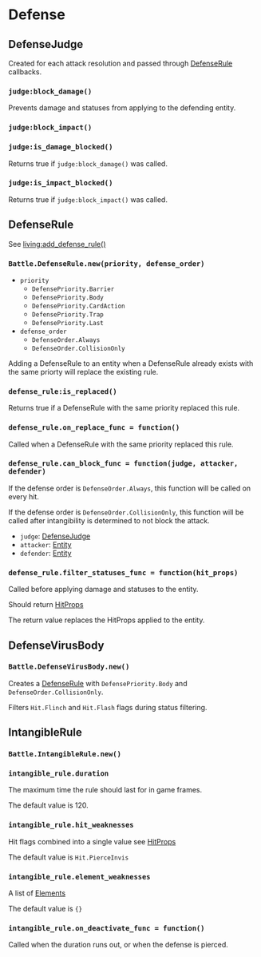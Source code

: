 # Defense

## DefenseJudge

Created for each attack resolution and passed through [DefenseRule](#defenserule) callbacks.

### `judge:block_damage()`

Prevents damage and statuses from applying to the defending entity.

### `judge:block_impact()`

### `judge:is_damage_blocked()`

Returns true if `judge:block_damage()` was called.

### `judge:is_impact_blocked()`

Returns true if `judge:block_impact()` was called.

## DefenseRule

See [living:add_defense_rule()](/docs/client/lua-api/living#livingadd_defense_ruledefense_rule)

### `Battle.DefenseRule.new(priority, defense_order)`

- `priority`
  - `DefensePriority.Barrier`
  - `DefensePriority.Body`
  - `DefensePriority.CardAction`
  - `DefensePriority.Trap`
  - `DefensePriority.Last`
- `defense_order`
  - `DefenseOrder.Always`
  - `DefenseOrder.CollisionOnly`

Adding a DefenseRule to an entity when a DefenseRule already exists with the same priorty will replace the existing rule.

### `defense_rule:is_replaced()`

Returns true if a DefenseRule with the same priority replaced this rule.

### `defense_rule.on_replace_func = function()`

Called when a DefenseRule with the same priority replaced this rule.

### `defense_rule.can_block_func = function(judge, attacker, defender)`

If the defense order is `DefenseOrder.Always`, this function will be called on every hit.

If the defense order is `DefenseOrder.CollisionOnly`, this function will be called after intangibility is determined to not block the attack.

- `judge`: [DefenseJudge](#defensejudge)
- `attacker`: [Entity](/docs/client/lua-api/entity)
- `defender`: [Entity](/docs/client/lua-api/entity)

### `defense_rule.filter_statuses_func = function(hit_props)`

Called before applying damage and statuses to the entity.

Should return [HitProps](/docs/client/lua-api/spell#hitprops)

The return value replaces the HitProps applied to the entity.

## DefenseVirusBody

### `Battle.DefenseVirusBody.new()`

Creates a [DefenseRule](#defenserule) with `DefensePriority.Body` and `DefenseOrder.CollisionOnly`.

Filters `Hit.Flinch` and `Hit.Flash` flags during status filtering.

## IntangibleRule

### `Battle.IntangibleRule.new()`

### `intangible_rule.duration`

The maximum time the rule should last for in game frames.

The default value is 120.

### `intangible_rule.hit_weaknesses`

Hit flags combined into a single value see [HitProps](/docs/client/lua-api/spell#hitprops)

The default value is `Hit.PierceInvis`

### `intangible_rule.element_weaknesses`

A list of [Elements](/docs/client/lua-api/element)

The default value is `{}`

### `intangible_rule.on_deactivate_func = function()`

Called when the duration runs out, or when the defense is pierced.
